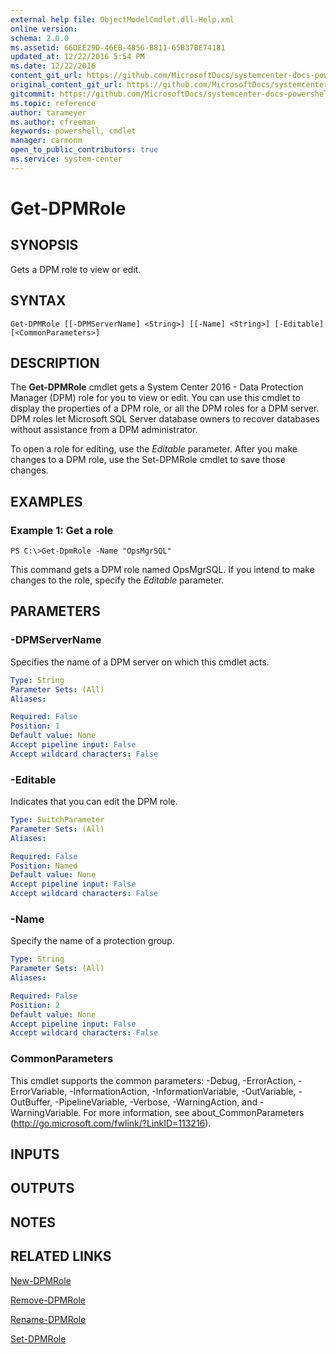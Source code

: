 ```yaml
---
external help file: ObjectModelCmdlet.dll-Help.xml
online version: 
schema: 2.0.0
ms.assetid: 66DEE29D-46EB-4856-B811-65B37BE74181
updated_at: 12/22/2016 5:54 PM
ms.date: 12/22/2016
content_git_url: https://github.com/MicrosoftDocs/systemcenter-docs-powershell/blob/master/systemcenter-cmdlets/SystemCenter2016/DataProtectionManager/vlatest/Get-DPMRole.md
original_content_git_url: https://github.com/MicrosoftDocs/systemcenter-docs-powershell/blob/master/systemcenter-cmdlets/SystemCenter2016/DataProtectionManager/vlatest/Get-DPMRole.md
gitcommit: https://github.com/MicrosoftDocs/systemcenter-docs-powershell/blob/17c3a51bd892aad46c731d9f381f0704b4815004/systemcenter-cmdlets/SystemCenter2016/DataProtectionManager/vlatest/Get-DPMRole.md
ms.topic: reference
author: tarameyer
ms.author: cfreeman
keywords: powershell, cmdlet
manager: carmonm
open_to_public_contributors: true
ms.service: system-center
---
```


# Get-DPMRole

## SYNOPSIS
Gets a DPM role to view or edit.

## SYNTAX

```
Get-DPMRole [[-DPMServerName] <String>] [[-Name] <String>] [-Editable] [<CommonParameters>]
```

## DESCRIPTION
The **Get-DPMRole** cmdlet gets a System Center 2016 - Data Protection Manager (DPM) role for you to view or edit.
You can use this cmdlet to display the properties of a DPM role, or all the DPM roles for a DPM server.
DPM roles let Microsoft SQL Server database owners to recover databases without assistance from a DPM administrator.

To open a role for editing, use the *Editable* parameter.
After you make changes to a DPM role, use the Set-DPMRole cmdlet to save those changes.

## EXAMPLES

### Example 1: Get a role
```
PS C:\>Get-DpmRole -Name "OpsMgrSQL"
```

This command gets a DPM role named OpsMgrSQL.
If you intend to make changes to the role, specify the *Editable* parameter.

## PARAMETERS

### -DPMServerName
Specifies the name of a DPM server on which this cmdlet acts.

```yaml
Type: String
Parameter Sets: (All)
Aliases: 

Required: False
Position: 1
Default value: None
Accept pipeline input: False
Accept wildcard characters: False
```

### -Editable
Indicates that you can edit the DPM role.

```yaml
Type: SwitchParameter
Parameter Sets: (All)
Aliases: 

Required: False
Position: Named
Default value: None
Accept pipeline input: False
Accept wildcard characters: False
```

### -Name
Specify the name of a protection group.

```yaml
Type: String
Parameter Sets: (All)
Aliases: 

Required: False
Position: 2
Default value: None
Accept pipeline input: False
Accept wildcard characters: False
```

### CommonParameters
This cmdlet supports the common parameters: -Debug, -ErrorAction, -ErrorVariable, -InformationAction, -InformationVariable, -OutVariable, -OutBuffer, -PipelineVariable, -Verbose, -WarningAction, and -WarningVariable. For more information, see about_CommonParameters (http://go.microsoft.com/fwlink/?LinkID=113216).

## INPUTS

## OUTPUTS

## NOTES

## RELATED LINKS

[New-DPMRole](xref:SystemCenter2016/DataProtectionManager/vlatest/New-DPMRole.md)

[Remove-DPMRole](xref:SystemCenter2016/DataProtectionManager/vlatest/Remove-DPMRole.md)

[Rename-DPMRole](xref:SystemCenter2016/DataProtectionManager/vlatest/Rename-DPMRole.md)

[Set-DPMRole](xref:SystemCenter2016/DataProtectionManager/vlatest/Set-DPMRole.md)

